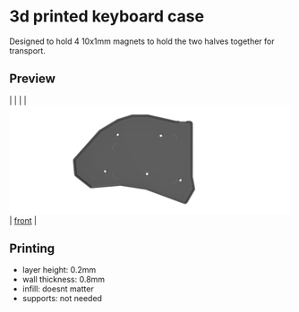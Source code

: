 # 3d printed keyboard case

Designed to hold 4 10x1mm magnets to hold the two halves together for transport.

## Preview

| | |
| ![top](../../images/case_top.png) | [front](../../images/case_front.png) |

## Printing

- layer height: 0.2mm
- wall thickness: 0.8mm
- infill: doesnt matter
- supports: not needed